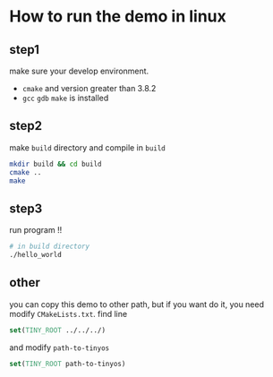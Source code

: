 # How to run the demo in linux

## step1

make sure your develop environment.

- `cmake` and version greater than 3.8.2
- `gcc` `gdb` `make` is installed

## step2

make `build` directory and compile in `build`

```bash
mkdir build && cd build
cmake ..
make
```

## step3

run program !!

```bash
# in build directory
./hello_world
```

## other

you can copy this demo to other path, but if you want do it,
you need modify `CMakeLists.txt`. find line

```cmake
set(TINY_ROOT ../../../)
```

and modify `path-to-tinyos`

```cmake
set(TINY_ROOT path-to-tinyos)
```
